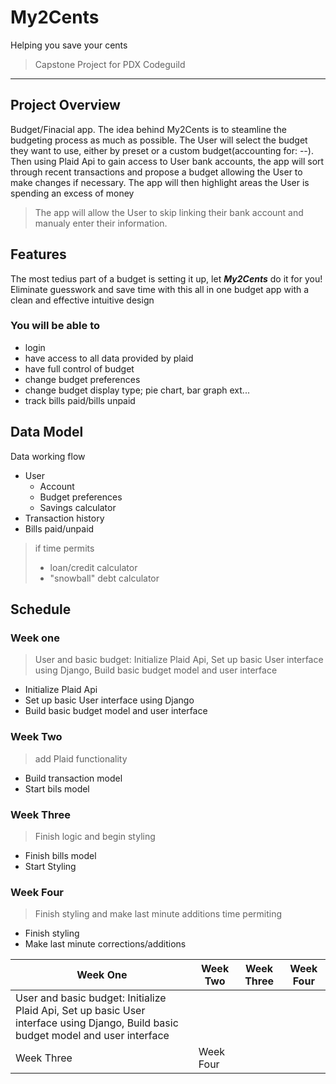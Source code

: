 # My2Cents
Helping you save your cents
> Capstone Project for PDX Codeguild
___

## Project Overview
Budget/Finacial app. The idea behind My2Cents is to steamline the budgeting process as much as possible. The User will select the budget they want to use, either by preset or a custom budget(accounting for: --). Then using Plaid Api to gain access to User bank accounts, the app will sort through recent transactions and propose a budget allowing the User to make changes if necessary. The app will then highlight areas the User is spending an excess of money
> The app will allow the User to skip linking their bank account and manualy enter their information.
## Features
The most tedius part of a budget is setting it up, let ***My2Cents*** do it for you! Eliminate guesswork and save time with this all in one budget app with a clean and effective intuitive design

### You will be able to 
- login
- have access to all data provided by plaid
- have full control of budget 
- change budget preferences 
- change budget display type; pie chart, bar graph ext...
- track bills paid/bills unpaid 

## Data Model
Data working flow
- User
    - Account
    - Budget preferences
    - Savings calculator
- Transaction history
- Bills paid/unpaid
> if time permits
>   - loan/credit calculator
>   - "snowball" debt calculator
>   
## Schedule

### Week one
> User and basic budget: Initialize Plaid Api, Set up basic User interface using Django, Build basic budget model and user interface 
- Initialize Plaid Api
- Set up basic User interface using Django
- Build basic budget model and user interface 
### Week Two
> add Plaid functionality
- Build transaction model
- Start bils model
### Week Three
> Finish logic and begin styling
- Finish bills model
- Start Styling

### Week Four
> Finish styling and make last minute additions time permiting
- Finish styling
- Make last minute corrections/additions

|Week One|Week Two|Week Three|Week Four|
|---|---|---|---|
|User and basic budget: Initialize Plaid Api, Set up basic User interface using Django, Build basic budget model and user interface|
|Week Three|Week Four|
